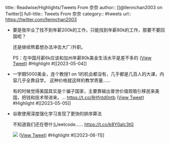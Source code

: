 title:: Readwise/Highlights/Tweets From 奈奈
author:: [[@llennchan2003 on Twitter]]
full-title:: Tweets From 奈奈
category:: #tweets
url:: https://twitter.com/llennchan2003
- 要是我毕业了找不到年薪200k的工作，只能找到年薪80k的工作，那要不要回国呢？
  
  还是继续熬着想办法冲击大厂/升职。
  
  PS：在中国月薪6k应该和加州年薪80k美金生活水平是差不多的 ([View Tweet](https://twitter.com/llennchan2003/status/1653521626724716544)) #Highlight #[[2023-05-04]]
- 一学期5000美金，连个教授1 on 1的机会都没有，几乎都是几百人的大课，内容几乎全靠自学。 这种价格就这样的教学质量……
  
  有的时候觉得美国其实是个骗子国家，主要靠输出普世价值观吸引移民来美国，把钱和技术带进来。… https://t.co/8Hfntd0ntb ([View Tweet](https://twitter.com/llennchan2003/status/1654298910775742465)) #Highlight #[[2023-05-05]]
- 谷歌使用深度强化学习发现了更快的排序算法
  
  不知道我们还在卷什么leetcode…… https://t.co/k8Y0aIc3tG
  
  ![](https://pbs.twimg.com/media/FyRovtiaEAEiqId.jpg) ([View Tweet](https://twitter.com/llennchan2003/status/1667573515070083073)) #Highlight #[[2023-06-11]]